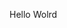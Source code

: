 Hello Wolrd





































































































































































































































































































































































































































































































































































































































































































































































































































































































































































































































































































































































































































































































































































































































































































































































































































































































































































































































































































































































































































































































































































































































































































































































































































